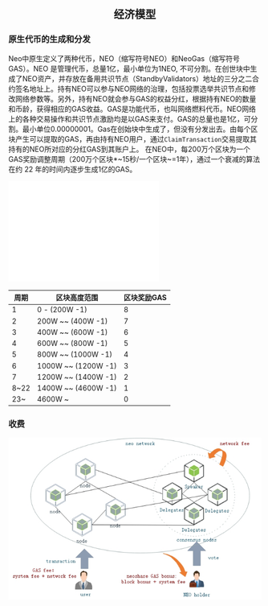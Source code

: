 <center><h2>经济模型</h2></center>

### **原生代币的生成和分发**

Neo中原生定义了两种代币，NEO（缩写符号NEO）和NeoGas（缩写符号GAS）。NEO 是管理代币，总量1亿，最小单位为1NEO, 不可分割。在创世块中生成了NEO资产，并存放在备用共识节点（StandbyValidators）地址的三分之二合约签名地址上。持有NEO可以参与NEO网络的治理，包括投票选举共识节点和修改网络参数等。另外，持有NEO就会参与GAS的权益分红，根据持有NEO的数量和币龄，获得相应的GAS收益。GAS是功能代币，也叫网络燃料代币。NEO网络上的各种交易操作和共识节点激励均是以GAS来支付。GAS的总量也是1亿，可分割。最小单位0.00000001。Gas在创始块中生成了，但没有分发出去。由每个区块产生可以提取的GAS，再由持有NEO用户，通过`ClaimTransaction`交易提取其持有的NEO所对应的分红GAS到其账户上。 在NEO中，每200万个区块为一个GAS奖励调整周期（200万个区块*~15秒/一个区块~=1年），通过一个衰减的算法在约 22 年的时间内逐步生成1亿的GAS。

[![gas distribution](../../images/blockchain/gas_distribution.jpg)](../../images/blockchain/gas_distribution.jpg)

| 周期 |  区块高度范围 |   区块奖励GAS |
|------|-------------|---------------|
|  1   |  0 - (200W -1) |    8 |
|  2   |  200W ~~ (400W -1) |    7 |
|  3   |  400W ~~ (600W -1) |    6 |
|  4   |  600W ~~ (800W -1) |    5 |
|  5   |  800W ~~ (1000W -1) |    4 |
|  6   |  1000W ~~ (1200W -1) |    3 |
|  7   |  1200W ~~ (1400W -1) |    2 |
|  8~22   |  1400W ~~ (4600W -1) |    1 |
|  23~    |  4600W ~ |    0 |

### **收费**

[![economic model](../../images/blockchain/economic_model.jpg)](../../images/blockchain/economic_model.jpg)
